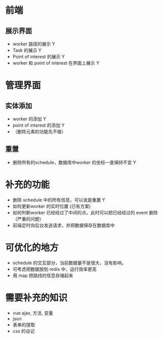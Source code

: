 # 前端
## 展示界面
- worker 路径的展示 Y
- Task 的展示 Y
- Point of interest 的展示 Y
- worker 和 point of interest 在界面上展示 Y

# 管理界面
## 实体添加 
- worker 的添加  Y
- point of interest 的添加 Y
- （删除元素的功能先不做）

## 重置
- 删除所有的schedule，数据库中worker 的坐标一直保持不变 Y


# 补充的功能
- 删除 schedule 中的所有信息，可以说是重置 Y
- 如何更新worker 的实时位置 (已有方案)
- 如何判断worker 已经经过了中间的点，此时可以把已经经过的 event 删除 （严重的问题）
- 前端定时向后台发送请求，并把数据保存在数据库中

# 可优化的地方
- schedule 的交互部分，当前数据量不是很大，没有影响。
- 可考虑把数据放到 redis 中，运行效率更高
- 用 map 把路线的信息存储起来


# 需要补充的知识
- vue ajax, 方法, 变量
- json
- 表单的提取
- css 的设记
